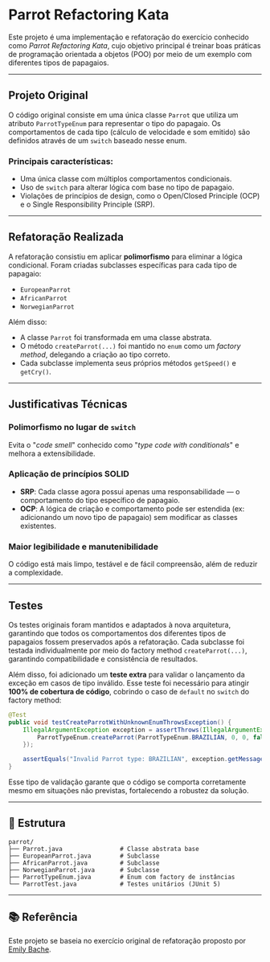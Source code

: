 # Parrot Refactoring Kata

Este projeto é uma implementação e refatoração do exercício conhecido como *Parrot Refactoring Kata*, cujo objetivo principal é treinar boas práticas de programação orientada a objetos (POO) por meio de um exemplo com diferentes tipos de papagaios.

---

## Projeto Original

O código original consiste em uma única classe `Parrot` que utiliza um atributo `ParrotTypeEnum` para representar o tipo do papagaio. Os comportamentos de cada tipo (cálculo de velocidade e som emitido) são definidos através de um `switch` baseado nesse enum.

### Principais características:
- Uma única classe com múltiplos comportamentos condicionais.
- Uso de `switch` para alterar lógica com base no tipo de papagaio.
- Violações de princípios de design, como o Open/Closed Principle (OCP) e o Single Responsibility Principle (SRP).

---

## Refatoração Realizada

A refatoração consistiu em aplicar **polimorfismo** para eliminar a lógica condicional. Foram criadas subclasses específicas para cada tipo de papagaio:

- `EuropeanParrot`
- `AfricanParrot`
- `NorwegianParrot`

Além disso:
- A classe `Parrot` foi transformada em uma classe abstrata.
- O método `createParrot(...)` foi mantido no `enum` como um *factory method*, delegando a criação ao tipo correto.
- Cada subclasse implementa seus próprios métodos `getSpeed()` e `getCry()`.

---

## Justificativas Técnicas

### Polimorfismo no lugar de `switch`
Evita o "*code smell*" conhecido como "*type code with conditionals*" e melhora a extensibilidade.

### Aplicação de princípios SOLID
- **SRP**: Cada classe agora possui apenas uma responsabilidade — o comportamento do tipo específico de papagaio.
- **OCP**: A lógica de criação e comportamento pode ser estendida (ex: adicionando um novo tipo de papagaio) sem modificar as classes existentes.

### Maior legibilidade e manutenibilidade
O código está mais limpo, testável e de fácil compreensão, além de reduzir a complexidade.

---
## Testes
Os testes originais foram mantidos e adaptados à nova arquitetura, garantindo que todos os comportamentos dos diferentes tipos de papagaios fossem preservados após a refatoração. Cada subclasse foi testada individualmente por meio do factory method `createParrot(...)`, garantindo compatibilidade e consistência de resultados.

Além disso, foi adicionado um **teste extra** para validar o lançamento da exceção em casos de tipo inválido. Esse teste foi necessário para atingir **100% de cobertura de código**, cobrindo o caso de `default` no `switch` do factory method:

```java
@Test
public void testCreateParrotWithUnknownEnumThrowsException() {
    IllegalArgumentException exception = assertThrows(IllegalArgumentException.class, () -> {
        ParrotTypeEnum.createParrot(ParrotTypeEnum.BRAZILIAN, 0, 0, false);
    });

    assertEquals("Invalid Parrot type: BRAZILIAN", exception.getMessage());
}
```

Esse tipo de validação garante que o código se comporta corretamente mesmo em situações não previstas, fortalecendo a robustez da solução.

---

## 📂 Estrutura

```
parrot/
├── Parrot.java                # Classe abstrata base
├── EuropeanParrot.java        # Subclasse
├── AfricanParrot.java         # Subclasse
├── NorwegianParrot.java       # Subclasse
├── ParrotTypeEnum.java        # Enum com factory de instâncias
└── ParrotTest.java            # Testes unitários (JUnit 5)
```

---

## 📚 Referência

Este projeto se baseia no exercício original de refatoração proposto por [Emily Bache](https://github.com/emilybache/Parrot-Refactoring-Kata).
